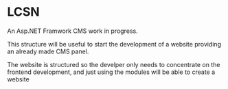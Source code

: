 LCSN
====

An Asp.NET Framwork CMS work in progress.

This structure will be useful to start the development of a website providing an already made CMS panel.

The website is structured so the develper only needs to concentrate on the frontend development, and just using the modules will be able to create a website
